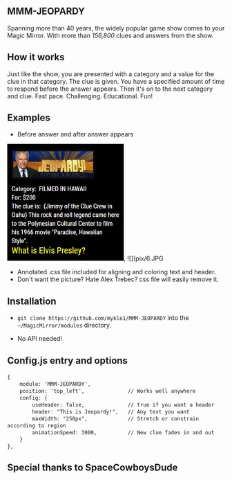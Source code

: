 ## MMM-JEOPARDY
Spanning more than 40 years, the widely popular game show comes to your Magic Mirror.
With more than *156,800* clues and answers from the show.

## How it works

Just like the show, you are presented with a category and a value for the clue in that category.
The clue is given. You have a specified amount of time to respond before the answer appears. 
Then it's on to the next category and clue. 
Fast pace. Challenging. Educational. Fun!

## Examples

* Before answer and after answer appears

![](pix/1.JPG), ![](pix/6.JPG

* Annotated .css file included for aligning and coloring text and header.
* Don't want the picture? Hate Alex Trebec? css file will easily remove it.

## Installation

* `git clone https://github.com/mykle1/MMM-JEOPARDY` into the `~/MagicMirror/modules` directory.

* No API needed!


## Config.js entry and options

    {
        module: 'MMM-JEOPARDY',
        position: 'top_left',              // Works well anywhere
        config: { 
		    useHeader: false,              // true if you want a header
            header: "This is Jeopardy!",   // Any text you want
		    maxWidth: "250px",             // Stretch or constrain according to region
		    animationSpeed: 3000,          // New clue fades in and out
        }
    },
	

## Special thanks to SpaceCowboysDude